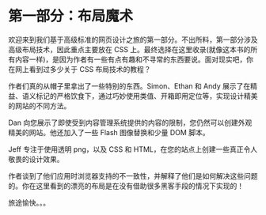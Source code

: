 # 第一部分：布局魔术

欢迎来到我们基于高级标准的网页设计之旅的第一部分。不出所料，第一部分涉及高级布局技术，因此重点主要放在 CSS 上。最终选择在这里收录(就像这本书的所有内容一样)，是因为作者有一些有点有趣和不寻常的东西要说。面对现实吧，你在网上看到过多少关于 CSS 布局技术的教程？

作者们真的从帽子里拿出了一些特别的东西。Simon、Ethan 和 Andy 展示了在精益、语义标记的严格饮食下，通过巧妙使用类值、开箱即用定位等，实现设计精美的网站的不同方法。

Dan 向您展示了即使受到内容管理系统提供的内容的限制，您仍然可以创建外观精美的网站。他还加入了一些 Flash 图像替换和少量 DOM 脚本。

Jeff 专注于使用透明 png，以及 CSS 和 HTML，在您的站点上创建一些真正令人敬畏的设计效果。

作者谈到了他们应用时浏览器支持的不一致性，并解释了他们是如何解决这些问题的。你在这里看到的漂亮的布局是在没有借助很多黑客手段的情况下实现的！

旅途愉快。。。
